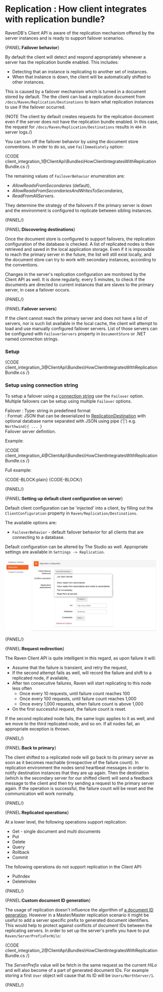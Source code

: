 # Replication : How client integrates with replication bundle?

RavenDB's Client API is aware of the replication mechanism offered by the server instances and is ready to support failover scenarios.

{PANEL:**Failover behavior**}

 By default the client will detect and respond appropriately whenever a server has the replication bundle enabled. This includes:

* Detecting that an instance is replicating to another set of instances.
* When that instance is down, the client will be automatically shifted to other instances.

This is caused by a failover mechanism which is turned in a document stored by default. The the client can load a replication document from `/docs/Raven/Replication/Destinations` to learn what replication instances to use if the failover occurred.

{NOTE The client by default creates requests for the replication document even if the server does not have the replication bundle enabled. In this case, the request for `/docs/Raven/Replication/Destinations` results in  `404` in server logs./}

You can turn off the failover behavior by using the document store conventions. In order to do so, use `FailImmediately` option:

{CODE client_integration_1@ClientApi\Bundles\HowClientIntegratesWithReplicationBundle.cs /}

The remaining values of `FailoverBehavior` enumeration are:

* *AllowReadsFromSecondaries* (default),
* *AllowReadsFromSecondariesAndWritesToSecondaries*,
* *ReadFromAllServers*.

They determine the strategy of the failovers if the primary server is down and the environment is configured to replicate between sibling instances.

{PANEL/}

{PANEL:**Discovering destinations**}

Once the document store is configured to support failovers, the replication configuration of the database is checked. A list of replicated nodes is then retrieved and saved in the local application storage. Even if it is impossible to reach the primary server in the future, the list will still exist locally, and the document store can try to work with secondary instances, according to the conventions.

Changes in the server's replication configuration are monitored by the Client API as well. It is done regularly, every 5 minutes, to check if the documents are directed to current instances that are slaves to the primary server, in case a failover occurs.

{PANEL/}

{PANEL:**Failover servers**}


If the client cannot reach the primary server and does not have a list of servers, nor is such  list available in the local cache, the client will attempt to load and use manually configured failover servers. List of those servers can be configured with `FailoverServers` property in `DocumentStore` or .NET named connection strings.


### Setup

{CODE client_integration_3@ClientApi\Bundles\HowClientIntegratesWithReplicationBundle.cs /}

### Setup using connection string

To setup a failover using a [connection string](../../client-api/setting-up-connection-string) use the `Failover` option. Multiple failovers can be setup using multiple `Failover` options.

Failover
:   Type: string in predefined format   
:   Format: JSON that can be deserialized to [ReplicationDestination](../../glossary/replication-destination) with optional database name separated with JSON using pipe ('|') e.g. `Northwind|{ ... }`      
Failover server definition.

Example:

{CODE client_integration_4@ClientApi\Bundles\HowClientIntegratesWithReplicationBundle.cs /}

Full example:

{CODE-BLOCK:plain}
    <connectionStrings>
        <add name="MyRavenConnectionStringName" connectionString="Url = http://localhost:59233;Failover = {Url:'http://localhost:8078'};Failover = {Url:'http://localhost:8077/', Database:'test'}; Failover = Northwind|{Url:'http://localhost:8076/'};Failover={Url:'http://localhost:8075', Username:'user', Password:'secret'};Failover={Url:'http://localhost:8074', ApiKey:'d5723e19-92ad-4531-adad-8611e6e05c8a'}" />
    </connectionStrings>
{CODE-BLOCK/}

{PANEL/}

{PANEL:**Setting up default client configuration on server**}

Default client configuration can be 'injected' into a client, by filling out the `ClientConfiguration` property in `Raven/Replication/Destinations`.

The available options are:

- `FailoverBehavior` - default failover behavior for all clients that are connecting to a database.

Default configuration can be altered by The Studio as well. Appropriate settings are available in `Settings -> Replication`.

![Setting up default client configuration on server](images/replication-client-configuration.png)  

{PANEL/}

{PANEL:**Request redirection**}

The Raven Client API is quite intelligent in this regard, as upon failure it will:

* Assume that the failure is transient, and retry the request,
* If the second attempt fails as well, will record the failure and shift to a replicated node, if available,
* After ten consecutive failures, Raven will start replicating to this node less often
	* Once every 10 requests, until failure count reaches 100
	* Once every 100 requests, until failure count reaches 1,000
	* Once every 1,000 requests, when failure count is above 1,000
* On the first successful request, the failure count is reset.

If the second replicated node fails, the same logic applies to it as well, and we move to the third replicated node, and so on. If all nodes fail, an appropriate exception is thrown.

{PANEL/}

{PANEL:**Back to primary**}

The client shifted to a replicated node will go back to its primary server 
as soon as it becomes reachable (irrespective of the failure count). In replication environment the nodes send heartbeat messages in order to notify destination instances that they are up again. Then the destination (which is the secondary server for our shifted client) will send a feedback message to the client and then try sending a request to the primary server again. If the operation is successful, the failure count will be reset and the communication will work normally.

{PANEL/}

{PANEL:**Replicated operations**}

At a lower level, the following operations support replication:

* Get - single document and multi documents
* Put
* Delete
* Query
* Rollback
* Commit

The following operations do not support replication in the Client API:

* PutIndex
* DeleteIndex

{PANEL/}

{PANEL:**Custom document ID generation**}

The usage of replication doesn't influence the algorithm of [a document ID generation](../../client-api/document-identifiers/working-with-document-ids#autogenerated-ids).
However in a Master/Master replication scenario it might be useful to add a server specific prefix to generated document identifiers. This would help to protect
against conflicts of document IDs between the replicating servers. In order to set up the server's prefix you have to put `Raven/ServerPrefixForHilo`:

{CODE client_integration_2@ClientApi\Bundles\HowClientIntegratesWithReplicationBundle.cs /}

The *ServerPrefix* value will be fetch in the same request as the current *HiLo* and will also become of a part of generated document IDs. 
For example storing a first `User` object will cause that its ID will be `Users/NorthServer/1`.

{PANEL/}
